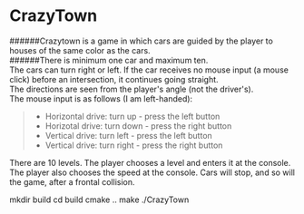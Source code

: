 # CrazyTown 
 ######Crazytown is a game in which cars are guided by the player to houses of the same color as the cars.  
 ######There is minimum one car and maximum ten.  
 The cars can turn right or left. If the car receives no mouse input (a mouse click) before an intersection, it continues going straight.  
 The directions are seen from the player's angle (not the driver's).  
 The mouse input is as follows (I am left-handed):</p>
> - Horizontal drive: turn up - press the left button
> - Horizotal drive: turn down - press the right button
> - Vertical drive: turn left - press the left button
> - Vertical drive: turn right - press the right button
<p> There are 10 levels. The player chooses a level and enters it at the console.  
 The player also chooses the speed at the console.  
 Cars will stop, and so will the game, after a frontal collision.</p>

<h8> mkdir build</h8>
<h8> cd build</h8>
<h8> cmake ..</h8>
<h8> make</h8>
<h8> ./CrazyTown</h8>
